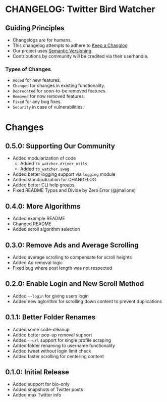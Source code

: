 # CHANGELOG: Twitter Bird Watcher

## Guiding Principles

* Changelogs are for humans.
* This changelog attempts to adhere to [Keep a Changlog](https://keepachangelog.com/en/1.0.0/)
* Our project uses [Semantic Versioning](https://semver.org/)
* Contributions by community will be credited via their userhandle.

### Types of Changes

* `Added` for new features.
* `Changed` for changes in existing functionality.
* `Deprecated` for soon-to-be removed features.
* `Removed` for now removed features.
* `Fixed` for any bug fixes.
* `Security` in case of vulnerabilities.

# Changes

## 0.5.0: Supporting Our Community

* Added modularization of code
  * Added `tb_watcher.driver_utils`
  * Added `tb_watcher.swag`
* Added better logging support via `logging` module
* Added standardization for CHANGELOG
* Added better CLI help groups.
* Fixed README Typos and Divide by Zero Error (@jmallone)

## 0.4.0: More Algorithms

* Added example README
* Changed README
* Added scroll algorithm selection

## 0.3.0: Remove Ads and Average Scrolling

* Added average scrolling to compensate for scroll heights
* Added Ad removal logic
* Fixed bug where post length was not respected

## 0.2.0: Enable Login and New Scroll Method

* Added `--login` for giving users login
* Added new aglorithm for scrolling down content to prevent duplications

## 0.1.1: Better Folder Renames

* Added some code-cleanup
* Added better pop-up removal support
* Added `--url` support for single profile scraping
* Added folder renaming to username functionality
* Added tweet without login limit check
* Added faster scrolling for centering content

## 0.1.0: Initial Release

* Added support for bio-only
* Added snapshots of Twitter posts
* Added max Twitter info
